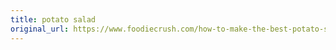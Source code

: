 ```yaml
---
title: potato salad
original_url: https://www.foodiecrush.com/how-to-make-the-best-potato-salad/
---
```

